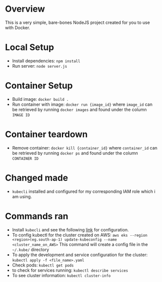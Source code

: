 # Overview
This is a very simple, bare-bones NodeJS project created for you to use with Docker.

# Local Setup
* Install dependencies: `npm install`
* Run server: `node server.js`

# Container Setup
* Build image: `docker build .`
* Run container with image: `docker run {image_id}` where `image_id` can be retrieved by running `docker images` and found under the column `IMAGE ID`

# Container teardown
* Remove container: `docker kill {container_id}` where `container_id` can be retrieved by running `docker ps` and found under the column `CONTAINER ID`

# Changed made
* `kubecli` installed and configured for my corresponding IAM role which i am using.


# Commands ran
* Install `kubecli` and see the following [link](https://docs.aws.amazon.com/eks/latest/userguide/create-kubeconfig.html) for configuration.
* To config kubectl for the cluster created on AWS: `aws eks --region <region>(eg.south-ap-1) update-kubeconfig --name <cluster_name_on_AWS>`
    This command will create a config file in the `~/.kube/` directory
* To apply the development and service configuration for the cluster: `kubectl apply -f <file_name>.yaml`
* Check pods: `kubectl get pods`
* to check for services running: `kubectl describe services`
* To see cluster information: `kubectl cluster-info`